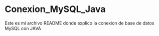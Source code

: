# Conexion_MySQL_Java

Este es mi archivo README donde explico la conexion de base de datos MySQL con JAVA
